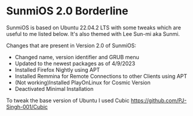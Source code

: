 # SunmiOS 2.0 Borderline
SunmiOS is based on Ubuntu 22.04.2 LTS with some tweaks which are useful to me listed below. It's also themed with Lee Sun-mi aka Sunmi.

Changes that are present in Version 2.0 of SunmiOS:

- Changed name, version identifier and GRUB menu
- Updated to the newest packages as of 4/9/2023
- Installed Firefox Nightly using APT
- Installed Remmina for Remote Connections to other Clients using APT
- (Not working)Installed PlayOnLinux for Cosmic Version
- Deactivated Minimal Installation


To tweak the base version of Ubuntu I used Cubic
https://github.com/PJ-Singh-001/Cubic

